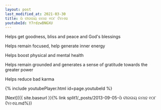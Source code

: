 ```yaml
---
layout: post
last_modified_at: 2021-03-30
title: ଓଁ ବୀରତାୟ ନମାହ ୧୦୮ ଟିମଏସ
youtubeId: Y7rdzwBNGXU
---
```

 
 
Helps get goodness, bliss and peace and God's blessings
 
Helps remain focused, help generate inner energy 
 
Helps boost physical and mental health 
 
Helps remain grounded and generates a sense of gratitude towards the greater power 
 
Helps reduce bad karma
 
 
 
 


{% include youtubePlayer.html id=page.youtubeId %}
 
[Next]({{ site.baseurl }}{% link  split1/_posts/2013-09-05-ଓଁ ବୀରତାୟ ନମାହ ୧୦୮ ଟିମଏସ.md%})
 
